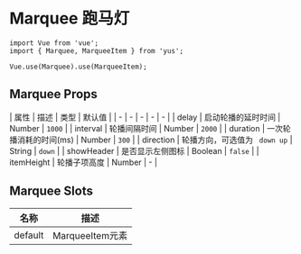 # Marquee 跑马灯

```JS
import Vue from 'vue';
import { Marquee, MarqueeItem } from 'yus';

Vue.use(Marquee).use(MarqueeItem);
```

## Marquee Props

| 属性 | 描述 | 类型 | 默认值 |
| - | - | - | - | - |
| delay | 启动轮播的延时时间 | Number | `1000` |
| interval | 轮播间隔时间 | Number | `2000` |
| duration | 一次轮播消耗的时间(ms) | Number | `300` |
| direction | 轮播方向，可选值为 ` down up` | String | `down` |
| showHeader | 是否显示左侧图标 | Boolean | `false` |
| itemHeight | 轮播子项高度 | Number | - |

## Marquee Slots

| 名称 | 描述 |
| - | - |
| default | MarqueeItem元素 |
